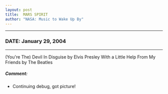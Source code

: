 ```yaml
---
layout: post
title:  MARS SPIRIT
author: "NASA: Music to Wake Up By"
---
```


----
### DATE: January 29, 2004
----
(You're The) Devil In Disguise by Elvis Presley
With a Little Help From My Friends by The Beatles

##### Comment:
* Continuing debug, got picture!

